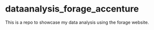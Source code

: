 # dataanalysis_forage_accenture
This is a repo to showcase my data analysis using the forage website.
